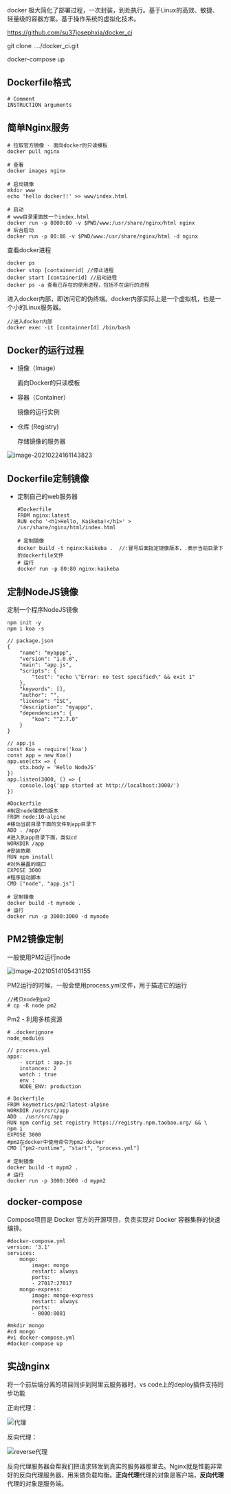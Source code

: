 docker 极大简化了部署过程，一次封装，到处执行。基于Linux的高效、敏捷、轻量级的容器方案。基于操作系统的虚拟化技术。

https://github.com/su37josephxia/docker_ci

git clone ..../docker_ci.git

docker-compose up

## Dockerfile格式

```
# Comment
INSTRUCTION arguments
```



## 简单Nginx服务

```
# 拉取官方镜像 - 面向docker的只读模板
docker pull nginx

# 查看
docker images nginx

# 启动镜像
mkdir www
echo 'hello docker!!' >> www/index.html

# 启动
# www目录里面放一个index.html
docker run -p 8000:80 -v $PWD/www:/usr/share/nginx/html nginx
# 后台启动
docker run -p 80:80 -v $PWD/www:/usr/share/nginx/html -d nginx
```



查看docker进程

```
docker ps
docker stop [containerid] //停止进程
docker start [containerid] //启动进程
docker ps -a 查看已存在的使用进程，包括不在运行的进程
```



进入docker内部，即访问它的伪终端。docker内部实际上是一个虚拟机，也是一个小的Linux服务器。

```
//进入docker内部
docker exec -it [containnerId] /bin/bash
```

## Docker的运行过程

* 镜像（Image） 

  面向Docker的只读模板 

* 容器（Container） 

  镜像的运行实例 

* 仓库 (Registry) 	

  存储镜像的服务器

![image-20210224161143823](D:\File\Learning-Resource\images\docker.png)

## Dockerfile定制镜像

* 定制自己的web服务器

  ```
  #Dockerfile
  FROM nginx:latest
  RUN echo '<h1>Hello, Kaikeba!</h1>' > /usr/share/nginx/html/index.html
  
  ```

  ```
  # 定制镜像
  docker build -t nginx:kaikeba .  //:冒号后面指定镜像版本，.表示当前目录下的dockerfile文件
  # 运行
  docker run -p 80:80 nginx:kaikeba
  ```

  

## 定制NodeJS镜像

定制一个程序NodeJS镜像

```
npm init -y
npm i koa -s
```

```
// package.json
{
    "name": "myappp",
    "version": "1.0.0",
    "main": "app.js",
    "scripts": {
    	"test": "echo \"Error: no test specified\" && exit 1"
    },
    "keywords": [],
    "author": "",
    "license": "ISC",
    "description": "myappp",
    "dependencies": {
    	"koa": "^2.7.0"
    }
}
```

```
// app.js
const Koa = require('koa')
const app = new Koa()
app.use(ctx => {
	ctx.body = 'Hello NodeJS'
})
app.listen(3000, () => {
	console.log('app started at http://localhost:3000/')
})
```

```
#Dockerfile
#制定node镜像的版本
FROM node:10-alpine
#移动当前目录下面的文件到app目录下
ADD . /app/
#进入到app目录下面，类似cd
WORKDIR /app
#安装依赖
RUN npm install
#对外暴露的端口
EXPOSE 3000
#程序启动脚本
CMD ["node", "app.js"]
```

```
# 定制镜像
docker build -t mynode .
# 运行
docker run -p 3000:3000 -d mynode
```

## PM2镜像定制

一般使用PM2运行node

![image-20210514105431155](D:\File\Learning-Resource\images\image-20210514105431155.png)

PM2运行的时候，一般会使用process.yml文件，用于描述它的运行

```
//拷贝node到pm2
# cp -R node pm2
```

Pm2 - 利用多核资源

```
# .dockerignore
node_modules
```

```
// process.yml
apps:
    - script : app.js
    instances: 2
    watch : true
    env :
    NODE_ENV: production
```

```
# Dockerfile
FROM keymetrics/pm2:latest-alpine
WORKDIR /usr/src/app
ADD . /usr/src/app
RUN npm config set registry https://registry.npm.taobao.org/ && \
npm i
EXPOSE 3000
#pm2在docker中使用命令为pm2-docker
CMD ["pm2-runtime", "start", "process.yml"]
```

```
# 定制镜像
docker build -t mypm2 .
# 运行
docker run -p 3000:3000 -d mypm2
```

## docker-compose

Compose项目是 Docker 官方的开源项目，负责实现对 Docker 容器集群的快速编排。

```
#docker-compose.yml
version: '3.1'
services:
    mongo:
        image: mongo
        restart: always
        ports:
        - 27017:27017
    mongo-express:
        image: mongo-express
        restart: always
        ports:
        - 8000:8081
```

```
#mkdir mongo
#cd mongo
#vi docker-compose.yml
#docker-compose up
```

## 实战nginx

将一个前后端分离的项目同步到阿里云服务器时，vs code上的deploy插件支持同步功能



正向代理：

![代理](D:\File\Learning-Resource\images\proxy.jpg)

反向代理：

![reverse代理](D:\File\Learning-Resource\images\reverseProxy.jpg)

反向代理服务器会帮我们把请求转发到真实的服务器那里去。Nginx就是性能非常好的反向代理服务器，用来做负载均衡。**正向代理**代理的对象是客户端，**反向代理**代理的对象是服务端。